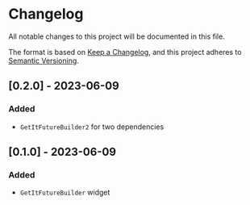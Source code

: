 # Changelog

All notable changes to this project will be documented in this file.

The format is based on [Keep a Changelog],
and this project adheres to [Semantic Versioning].

## [0.2.0] - 2023-06-09

### Added

 - `GetItFutureBuilder2` for two dependencies

## [0.1.0] - 2023-06-09

### Added

- `GetItFutureBuilder` widget

<!-- Links -->
[keep a changelog]: https://keepachangelog.com/en/1.0.0/
[semantic versioning]: https://semver.org/spec/v2.0.0.html
